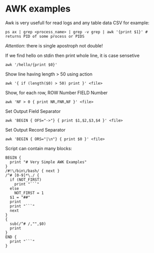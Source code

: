 AWK examples
============

Awk is very usefull for read logs and any table data CSV for example:
```
ps ax | grep <process_name> | grep -v grep | awk '{print $1}' # returns PID of some process or PIDS
```
*Attention*: there is single apostroph not double!

If we find hello on stdin then print whole line, it is case sensetive

```awk '/hello/{print $0}'```

Show line having length > 50 using action

```awk '{ if (length($0) > 50) print }' <file>```

Show, for each row, ROW Number FIELD Number

```awk 'NF > 0 { print NR,FNR,NF }' <file>```

Set Output Field Separator

```awk 'BEGIN { OFS="->"} { print $1,$2,$3,$4 }' <file>```

Set Output Record Separator

```awk 'BEGIN { ORS="|\n"} { print $0 }' <file>```

Script can contain many blocks:
```
BEGIN {
  print "# Very Simple AWK Examples"
}
/#!\/bin\/bash/ { next }
/^# [0-9]*\./ {
  if (NOT_FIRST)
    print "```"
  else
    NOT_FIRST = 1
  $1 = "##"
  print
  print "```"
  next
}
{
  sub(/^# /,"",$0)
  print
}
END {
  print "```"
}
```
